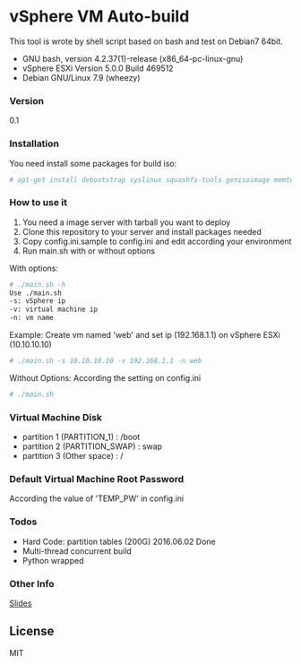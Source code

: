 # vSphere VM Auto-build

This tool is wrote by shell script based on bash and test on Debian7 64bit.

  - GNU bash, version 4.2.37(1)-release (x86_64-pc-linux-gnu)
  - vSphere ESXi Version 5.0.0 Build 469512
  - Debian GNU/Linux 7.9 (wheezy)

### Version
0.1


### Installation

You need install some packages for build iso:

```sh
# apt-get install debootstrap syslinux squashfs-tools genisoimage memtest86+ rsync
```

### How to use it

1. You need a image server with tarball you want to deploy
2. Clone this repository to your server and install packages needed
3. Copy config.ini.sample to config.ini and edit according your environment
3. Run main.sh with or without options

With options:
```sh
# ./main.sh -h
Use ./main.sh
-s: vSphere ip
-v: virtual machine ip
-n: vm name
```
Example:
Create vm named 'web' and set ip (192.168.1.1) on vSphere ESXi (10.10.10.10) 
```sh
# ./main.sh -s 10.10.10.10 -v 192.168.1.1 -n web
```

Without Options: According the setting on config.ini
```sh
# ./main.sh
```

### Virtual Machine Disk 
 - partition 1 (PARTITION_1)    : /boot 
 - partition 2 (PARTITION_SWAP) : swap
 - partition 3 (Other space)    : /


### Default Virtual Machine Root Password
According the value of 'TEMP_PW' in config.ini


### Todos

 - Hard Code: partition tables (200G) 2016.06.02 Done
 - Multi-thread concurrent build
 - Python wrapped

### Other Info
[Slides](https://docs.google.com/presentation/d/1_gdHZFmPc3iivoGIVRoMv8zC5PjkRooC3hacRhtHPu8/edit?usp=sharing)

License
----

MIT


